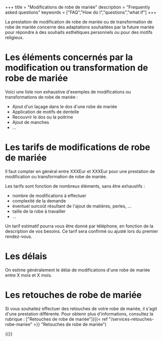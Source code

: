 +++
title = "Modifications de robe de mariée"
description = "Frequently asked questions"
keywords = ["FAQ","How do I","questions","what if"]
+++

La prestation de modification de robe de mariée ou de transformation de robe de mariée concerne des adaptations souhaitées par la future mariée pour répondre à des souhaits esthétiques personnels ou pour des motifs religieux.

Les éléments concernés par la modification ou transformation de robe de mariée
===

Voici une liste non exhaustive d'exemples de modifications ou transformations de robe de mariée : 
- Ajout d'un laçage dans le dos d'une robe de mariée
- Application de motifs de dentelle
- Recouvrir le dos ou la poitrine
- Ajout de manches
- ...


Les tarifs de modifications de robe de mariée
===
Il faut compter en général entre XXXEur et XXXEur pour une prestation de modification ou transformation de robe de mariée.

Les tarifs sont fonction de nombreux éléments, sans être exhaustifs :
- nombre de modifications à effectuer
- complexité de la demande
- éventuel surcoût résultant de l'ajout de matières, perles, ...
- taille de la robe à travailler
- ...

Un tarif estimatif pourra vous être donné par téléphone, en fonction de la description de vos besoins. Ce tarif sera confirmé ou ajusté lors du premier rendez-vous.

Les délais
===
On estime généralement le délai de modifications d'une robe de mariée entre X mois et X mois.

Les retouches de robe de mariée
===
Si vous souhaitez effectuer des retouches de votre robe de mariée, il s'agit d'une prestation différente.
Pour obtenir plus d'informations, consultez la rubrique : ["Retouches de robe de mariée"]({{< ref "/services-retouches-robe-mariee" >}} "Retouches de robe de mariée")


{{<contact>}}
